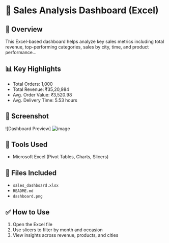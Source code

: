 # 🧾 Sales Analysis Dashboard (Excel)

## 📌 Overview
This Excel-based dashboard helps analyze key sales metrics including total revenue, top-performing categories, sales by city, time, and product performance...

## 📊 Key Highlights
- Total Orders: 1,000
- Total Revenue: ₹35,20,984
- Avg. Order Value: ₹3,520.98
- Avg. Delivery Time: 5.53 hours

## 📸 Screenshot
![Dashboard Preview] ![image](https://github.com/user-attachments/assets/34704dba-f59d-45fb-b57d-2a0e8ed69b2f)


## 🔧 Tools Used
- Microsoft Excel (Pivot Tables, Charts, Slicers)

## 📁 Files Included
- `sales_dashboard.xlsx`
- `README.md`
- `dashboard.png`

## ✅ How to Use
1. Open the Excel file
2. Use slicers to filter by month and occasion
3. View insights across revenue, products, and cities
